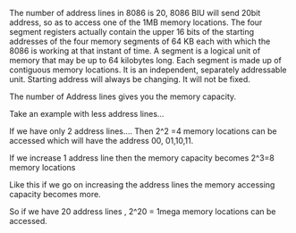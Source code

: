 
The number of address lines in 8086 is 20, 8086 BIU will send 20bit address, so as to access one of the 1MB memory locations. The four segment registers actually contain the upper 16 bits of the starting addresses of the four memory segments of 64 KB each with which the 8086 is working at that instant of time. A segment is a logical unit of memory that may be up to 64 kilobytes long. Each segment is made up of contiguous memory locations. It is an independent, separately addressable unit. Starting address will always be changing. It will not be fixed.

The number of Address lines gives you the memory capacity.

Take an example with less address lines…

If we have only 2 address lines…. Then 2^2 =4 memory locations can be accessed which will have the address 00, 01,10,11.

If we increase 1 address line then the memory capacity becomes 2^3=8 memory locations

Like this if we go on increasing the address lines the memory accessing capacity becomes more.

So if we have 20 address lines , 2^20 = 1mega memory locations can be accessed.